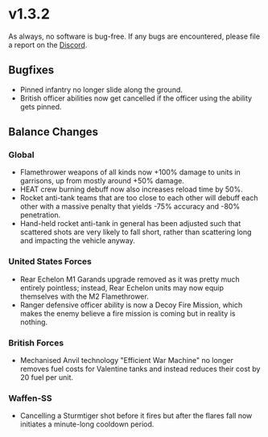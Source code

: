 # v1.3.2

As always, no software is bug-free. If any bugs are encountered, please file a report on the [Discord](https://discord.com/servers/stoklomolvi-development-studios-365319231946096644).

## Bugfixes

- Pinned infantry no longer slide along the ground.
- British officer abilities now get cancelled if the officer using the ability gets pinned.

## Balance Changes

### Global

- Flamethrower weapons of all kinds now +100% damage to units in garrisons, up from mostly around +50% damage.
- HEAT crew burning debuff now also increases reload time by 50%.
- Rocket anti-tank teams that are too close to each other will debuff each other with a massive penalty that yields -75% accuracy and -80% penetration.
- Hand-held rocket anti-tank in general has been adjusted such that scattered shots are very likely to fall short, rather than scattering long and impacting the vehicle anyway.

### United States Forces

- Rear Echelon M1 Garands upgrade removed as it was pretty much entirely pointless; instead, Rear Echelon units may now equip themselves with the M2 Flamethrower.
- Ranger defensive officer ability is now a Decoy Fire Mission, which makes the enemy believe a fire mission is coming but in reality is nothing.

### British Forces

- Mechanised Anvil technology "Efficient War Machine" no longer removes fuel costs for Valentine tanks and instead reduces their cost by 20 fuel per unit.

### Waffen-SS

- Cancelling a Sturmtiger shot before it fires but after the flares fall now initiates a minute-long cooldown period.
